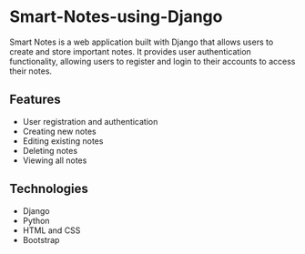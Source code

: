 # Smart-Notes-using-Django
Smart Notes is a web application built with Django that allows users to create and store important notes. It provides user authentication functionality, allowing users to register and login to their accounts to access their notes.


<h2>Features</h2>
<ul>
<li>User registration and authentication
<li>Creating new notes
<li>Editing existing notes
<li>Deleting notes
<li>Viewing all notes
</ul>

<h2>Technologies</h2>
<ul>
<li>Django
<li>Python
<li>HTML and CSS
<li>Bootstrap
</ul>

